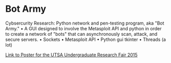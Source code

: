 # Bot Army

Cybsercurity Research: Python network and pen-testing program, aka "Bot Army."
• A GUI designed to involve the Metasploit API and python in order to create a network of "bots" that can asynchronously scan, attack, and secure servers.
  • Sockets
  • Metasploit API
  • Python gui tkinter
  • Threads (a lot) 

[Link to Poster for the UTSA Undergraduate Research Fair 2015](https://github.com/adle29/Bot_Army/blob/master/Poster_Template.pdf)
